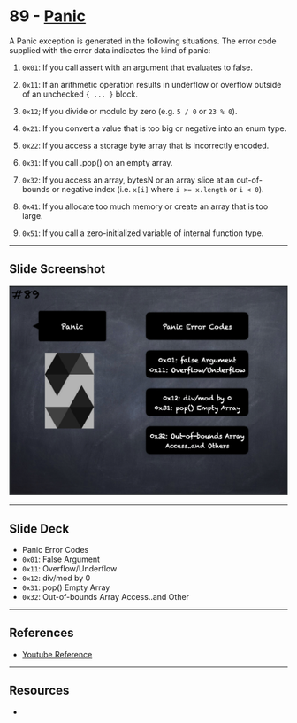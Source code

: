 # 89 - [Panic](Panic.md)
A Panic exception is generated in the following situations. The error code supplied with the error data indicates the kind of panic:

1.  `0x01`: If you call assert with an argument that evaluates to false.
    
2.  `0x11`: If an arithmetic operation results in underflow or overflow outside of an unchecked `{ ... }` block.
    
3.  `0x12`; If you divide or modulo by zero (e.g. `5 / 0` or `23 % 0`).
    
4.  `0x21`: If you convert a value that is too big or negative into an enum type.
    
5.  `0x22`: If you access a storage byte array that is incorrectly encoded.
    
6.  `0x31`: If you call .pop() on an empty array.
    
7.  `0x32`: If you access an array, bytesN or an array slice at an out-of-bounds or negative index (i.e. `x[i]` where `i >= x.length` or `i < 0`).
    
8.  `0x41`: If you allocate too much memory or create an array that is too large.
    
9.  `0x51`: If you call a zero-initialized variable of internal function type.

___
## Slide Screenshot
![089.png](../images/solidity101/089.png)
___
## Slide Deck
- Panic Error Codes
- `0x01`: False Argument
- `0x11`: Overflow/Underflow
- `0x12`: div/mod by 0
- `0x31`: pop() Empty Array
- `0x32`: Out-of-bounds Array Access..and Other
___
## References
- [Youtube Reference](https://youtu.be/_oN7XuyhoZA?t=765)

___
## Resources
- 
